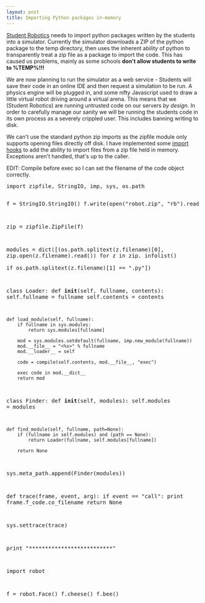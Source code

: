 ```yaml
---
layout: post
title: Importing Python packages in-memory
---
```

<p><a href="http://www.studentrobotics.org">Student Robotics</a> needs to import python packages written by the students into a simulator. Currently the simulator downloads a ZIP of the python package to the temp directory, then uses the inherent ability of python to transparently treat a zip file as a package to import the code. This has caused us problems, mainly as some schools <b>don't allow students to write to %TEMP%!!!</b></p><p>We are now planning to run the simulator as a web service - Students will save their code in an online IDE and then request a simulation to be run. A physics engine will be plugged in, and some nifty Javascript used to draw a little virtual robot driving around a virtual arena. This means that we (Student Robotics) are running untrusted code on our servers <em>by design</em>. In order to carefully manage our sanity we will be running the students code in its own process as a severely crippled user. This includes banning writing to disk.</p><p>We can't use the standard python zip imports as the zipfile module only supports opening files directly off disk. I have implemented some <a href="http://www.python.org/dev/peps/pep-0302/">import hooks</a> to add the ability to import files from a zip file held in memory. Exceptions aren't handled, that's up to the caller.</p><p>EDIT: Compile before exec so I can set the filename of the code object correctly.</p><pre>
import zipfile, StringIO, imp, sys, os.path

f = StringIO.StringIO()
f.write(open("robot.zip", "rb").read())

zip = zipfile.ZipFile(f)

modules = dict([(os.path.splitext(z.filename)[0], zip.open(z.filename).read())
                    for z in zip. infolist() \
                    if os.path.splitext(z.filename)[1] == ".py"])

class Loader:
    def __init__(self, fullname, contents):
        self.fullname = fullname
        self.contents = contents

    def load_module(self, fullname):
        if fullname in sys.modules:
            return sys.modules[fullname]

        mod = sys.modules.setdefault(fullname, imp.new_module(fullname))
        mod.__file__ = "<%s>" % fullname
        mod.__loader__ = self

        code = compile(self.contents, mod.__file__, "exec")

        exec code in mod.__dict__
        return mod

class Finder:
    def __init__(self, modules):
        self.modules = modules

    def find_module(self, fullname, path=None):
        if (fullname in self.modules) and (path == None):
            return Loader(fullname, self.modules[fullname])

        return None

sys.meta_path.append(Finder(modules))

def trace(frame, event, arg):
    if event == "call":
        print frame.f_code.co_filename
    return None

sys.settrace(trace)

print "**************************"

import robot

f = robot.Face()
f.cheese()
f.bee()
</pre><div class="blogger-post-footer"><img width='1' height='1' src='https://blogger.googleusercontent.com/tracker/6550447907550133610-673288436435250856?l=www.secomputing.co.uk' alt='' /></div>
